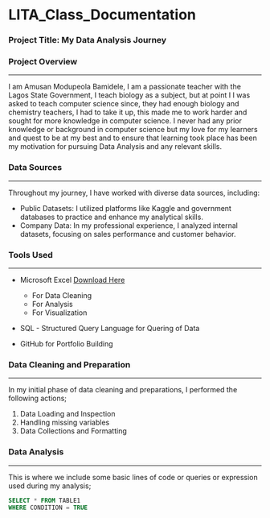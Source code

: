 # LITA_Class_Documentation

### Project Title: My Data Analysis Journey

### Project Overview
---
I am Amusan Modupeola Bamidele, I am a passionate teacher with the Lagos State Government, I teach biology as a subject, but at point I I was asked to teach computer science since, they had enough biology and chemistry teachers, I had to take it up, this made me to work harder and sought for more knowledge in computer science. I never had any prior knowledge or background in computer science but my love for my learners and quest to be at my best and to ensure that learning  took place has been my motivation for pursuing Data Analysis and any relevant skills.

### Data Sources
---
Throughout my journey, I have worked with diverse data sources, including:
- Public Datasets: I utilized platforms like Kaggle and government databases to practice and enhance my analytical skills.
- Company Data: In my professional experience, I analyzed internal datasets, focusing on sales performance and customer behavior.
### Tools Used
---
- Microsoft Excel [Download Here](https://www.microsoft.com)
  -  For Data Cleaning
  -  For Analysis
  -  For Visualization

- SQL - Structured Query Language for Quering of Data
- GitHub for Portfolio Building

### Data Cleaning and Preparation
---
In my initial phase of data cleaning and preparations, I performed the following actions;
1. Data Loading and Inspection
2. Handling missing variables
3. Data Collections and Formatting

### Data Analysis
---
This is where we include some basic lines of code or queries or expression used during my analysis;

```SQL
SELECT * FROM TABLE1
WHERE CONDITION = TRUE
```



